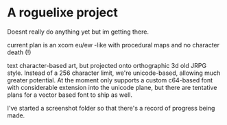 # A roguelixe project
Doesnt really do anything yet but im getting there.

current plan is an xcom eu/ew -like with procedural maps and no character death (!)

text character-based art, but projected onto orthographic 3d old JRPG style. Instead of a 256 character limit, we're unicode-based, allowing much greater potential. At the moment only supports a custom c64-based font with considerable extension into the unicode plane, but there are tentative plans for a vector based font to ship as well.

I've started a screenshot folder so that there's a record of progress being made.

